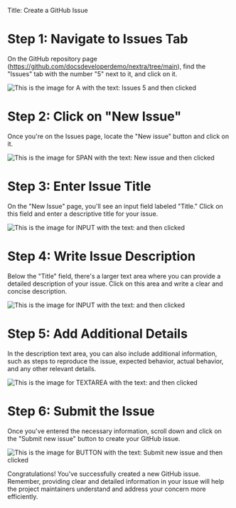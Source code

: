 
  
  Title: Create a GitHub Issue

# Step 1: Navigate to Issues Tab

On the GitHub repository page (https://github.com/docsdeveloperdemo/nextra/tree/main), find the "Issues" tab with the number "5" next to it, and click on it.

![This is the image for A with the text: Issues 5 and then clicked](/img/create_a_github_issue/step_1.png)

# Step 2: Click on "New Issue"

Once you're on the Issues page, locate the "New issue" button and click on it.

![This is the image for SPAN with the text: New issue and then clicked](/img/create_a_github_issue/step_2.png)

# Step 3: Enter Issue Title

On the "New Issue" page, you'll see an input field labeled "Title." Click on this field and enter a descriptive title for your issue.

![This is the image for INPUT with the text: and then clicked](/img/create_a_github_issue/step_3.png)

# Step 4: Write Issue Description

Below the "Title" field, there's a larger text area where you can provide a detailed description of your issue. Click on this area and write a clear and concise description.

![This is the image for INPUT with the text: and then clicked](/img/create_a_github_issue/step_4.png)

# Step 5: Add Additional Details

In the description text area, you can also include additional information, such as steps to reproduce the issue, expected behavior, actual behavior, and any other relevant details.

![This is the image for TEXTAREA with the text: and then clicked](/img/create_a_github_issue/step_5.png)

# Step 6: Submit the Issue

Once you've entered the necessary information, scroll down and click on the "Submit new issue" button to create your GitHub issue.

![This is the image for BUTTON with the text: Submit new issue and then clicked](/img/create_a_github_issue/step_6.png)

Congratulations! You've successfully created a new GitHub issue. Remember, providing clear and detailed information in your issue will help the project maintainers understand and address your concern more efficiently.
  
  